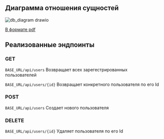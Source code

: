 ## Диаграмма отношения сущностей

![db_diagram drawio](https://github.com/Belozertsev-av/redix-cloud-backend/assets/65508634/90fc46dd-a2e3-4c25-aaa0-77b37dd1f427)


[В формате pdf](https://github.com/Belozertsev-av/redix-cloud-backend/files/14345659/db_diagram.drawio.pdf)


## Реализованные эндпоинты

### GET

``` BASE_URL/api/users ```
  Возвращает всех зарегестрированных пользователей
  
``` BASE_URL/api/users/{id} ```
  Возвращает конкретного пользователя по его Id

### POST

``` BASE_URL/api/users ```
  Создает нового пользователя

### DELETE

``` BASE_URL/api/users/{id} ```
  Удаляет пользователя по его Id
